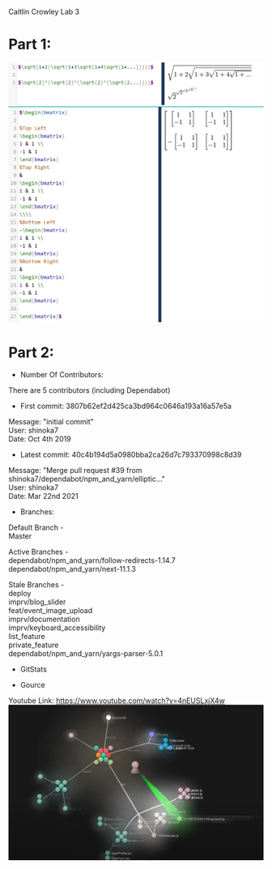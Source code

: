Caitlin Crowley
Lab 3

# Part 1:
![gitlog](/Images/Lab03Images/Latex1.png)  
![gitlog](/Images/Lab03Images/Latex2.png)  

# Part 2:

- Number Of Contributors:  

There are 5 contributors (including Dependabot)  

- First commit: 3807b62ef2d425ca3bd964c0646a193a16a57e5a  

Message: "initial commit"  
User: shinoka7  
Date: Oct 4th 2019  

- Latest commit: 40c4b194d5a0980bba2ca26d7c793370998c8d39  

Message: "Merge pull request #39 from shinoka7/dependabot/npm_and_yarn/elliptic…"  
User: shinoka7  
Date: Mar 22nd 2021  

- Branches:  

Default Branch -  
Master  

Active Branches -  
dependabot/npm_and_yarn/follow-redirects-1.14.7  
dependabot/npm_and_yarn/next-11.1.3  

Stale Branches -  
deploy  
imprv/blog_slider  
feat/event_image_upload  
imprv/documentation  
imprv/keyboard_accessibility  
list_feature  
private_feature  
dependabot/npm_and_yarn/yargs-parser-5.0.1  

- GitStats  



- Gource  

Youtube Link: https://www.youtube.com/watch?v=4nEUSLxjX4w
![gitlog](/Images/Lab03Images/Gource.png)
